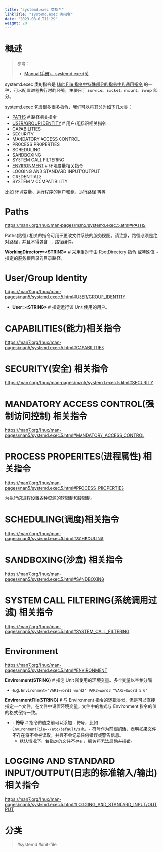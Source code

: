 ```yaml
---
title: "systemd.exec 类指令"
linkTitle: "systemd.exec 类指令"
date: "2023-08-01T11:29"
weight: 20
---
```


# 概述

> 参考：
>
> - [Manual(手册)，systemd.exec(5)](https://man7.org/linux/man-pages/man5/systemd.exec.5.html)

systemd.exec 类的指令是 [Unit File 指令中特殊部分的指令中的通用指令](/docs/1.操作系统/Systemd/Unit%20File/Unit%20File%20指令.md#通用指令) 的一种，可以配置进程执行时的环境，主要用于 service、socket、mount、swap 部分。

systemd.exec 包含很多很多指令，我们可以将其分为如下几大类：

- [PATHS](#paths) # 路径相关指令
- [USER/GROUP IDENTITY](#USER/GROUP%20IDENTITY) # 用户/组标识相关指令
- CAPABILITIES
- SECURITY
- MANDATORY ACCESS CONTROL
- PROCESS PROPERTIES
- SCHEDULING
- SANDBOXING
- SYSTEM CALL FILTERING
- [ENVIRONMENT](#environment) # 环境变量相关指令
- LOGGING AND STANDARD INPUT/OUTPUT
- CREDENTIALS
- SYSTEM V COMPATIBILITY

比如 环境变量、运行程序的用户和组、运行路径 等等

# Paths

https://man7.org/linux/man-pages/man5/systemd.exec.5.html#PATHS

Paths(路径) 相关的指令可用于更改文件系统的服务视图。请注意，路径必须是绝对路径，并且不得包含 `..` 路径组件。

**WorkingDirectory=\<STRING>** # 采用相对于由 RootDirectory 指令 或特殊值 `~` 指定的服务根目录的目录路径。

# User/Group Identity

https://man7.org/linux/man-pages/man5/systemd.exec.5.html#USER/GROUP_IDENTITY

- **User=\<STRING>** # 指定运行该 Unit 使用的用户。

# CAPABILITIES(能力)相关指令

https://man7.org/linux/man-pages/man5/systemd.exec.5.html#CAPABILITIES

# SECURITY(安全) 相关指令

https://man7.org/linux/man-pages/man5/systemd.exec.5.html#SECURITY

# MANDATORY ACCESS CONTROL(强制访问控制) 相关指令

https://man7.org/linux/man-pages/man5/systemd.exec.5.html#MANDATORY_ACCESS_CONTROL

# PROCESS PROPERITES(进程属性) 相关指令

https://man7.org/linux/man-pages/man5/systemd.exec.5.html#PROCESS_PROPERTIES

为执行的进程设置各种资源的软限制和硬限制。

# SCHEDULING(调度)相关指令

https://man7.org/linux/man-pages/man5/systemd.exec.5.html#SCHEDULING

# SANDBOXING(沙盒) 相关指令

https://man7.org/linux/man-pages/man5/systemd.exec.5.html#SANDBOXING

# SYSTEM CALL FILTERING(系统调用过滤) 相关指令

https://man7.org/linux/man-pages/man5/systemd.exec.5.html#SYSTEM_CALL_FILTERING

# Environment

https://man7.org/linux/man-pages/man5/systemd.exec.5.html#ENVIRONMENT

**Environment(STRING)** # 指定 Unit 所使用的环境变量。多个变量以空格分隔

- e.g. `Environment="VAR1=word1 word2" VAR2=word3 "VAR3=$word 5 6"`

**EnvironmentFile(STRING)** # 与 Environment 指令的逻辑类似，但是可以直接指定一个文件，在文件中设置环境变量，文件中的格式与 Environment 指令的值的格式保持一致。

- **`-` 符号** # 指令的值之前可以添加 `-` 符号，比如 `EnvironmentFile=-/etc/default/ssh`。`-` 符号作为前缀的话，表明如果文件不存在将不会被读取，并且不会记录任何错误或警告信息。
  - 默认情况下，若指定的文件不存在，服务将无法启动并报错。

# LOGGING AND STANDARD INPUT/OUTPUT(日志的标准输入/输出) 相关指令

https://man7.org/linux/man-pages/man5/systemd.exec.5.html#LOGGING_AND_STANDARD_INPUT/OUTPUT

# 分类

> #systemd #unit-file
